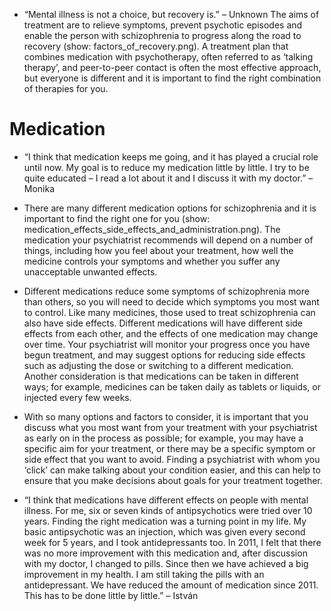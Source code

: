 * “Mental illness is not a choice, but recovery is.” – Unknown The
aims of treatment are to relieve symptoms, prevent psychotic episodes
and enable the person with schizophrenia to progress along the road to
recovery (show: factors_of_recovery.png). A treatment plan that
combines medication with psychotherapy, often referred to as ‘talking
therapy’, and peer-to-peer contact is often the most effective
approach, but everyone is different and it is important to find the
right combination of therapies for you.

# Medication
* “I think that medication keeps me going, and it has played a crucial
role until now. My goal is to reduce my medication little by little. I
try to be quite educated – I read a lot about it and I discuss it with
my doctor.” – Monika

* There are many different medication options for schizophrenia and it
  is important to find the right one for you (show:
  medication_effects_side_effects_and_administration.png). The
  medication your psychiatrist recommends will depend on a number of
  things, including how you feel about your treatment, how well the
  medicine controls your symptoms and whether you suffer any
  unacceptable unwanted effects.
* Different medications reduce some symptoms of schizophrenia more
  than others, so you will need to decide which symptoms you most want
  to control. Like many medicines, those used to treat schizophrenia
  can also have side effects. Different medications will have
  different side effects from each other, and the effects of one
  medication may change over time. Your psychiatrist will monitor your
  progress once you have begun treatment, and may suggest options for
  reducing side effects such as adjusting the dose or switching to a
  different medication. Another consideration is that medications can
  be taken in different ways; for example, medicines can be taken
  daily as tablets or liquids, or injected every few weeks.
* With so many options and factors to consider, it is important that
  you discuss what you most want from your treatment with your
  psychiatrist as early on in the process as possible; for example,
  you may have a specific aim for your treatment, or there may be a
  specific symptom or side effect that you want to avoid. Finding a
  psychiatrist with whom you ‘click’ can make talking about your
  condition easier, and this can help to ensure that you make
  decisions about goals for your treatment together.

* “I think that medications have different effects on people with
  mental illness. For me, six or seven kinds of antipsychotics were
  tried over 10 years. Finding the right medication was a turning
  point in my life. My basic antipsychotic was an injection, which was
  given every second week for 5 years, and I took antidepressants too.
  In 2011, I felt that there was no more improvement with this
  medication and, after discussion with my doctor, I changed to pills.
  Since then we have achieved a big improvement in my health. I am
  still taking the pills with an antidepressant. We have reduced the
  amount of medication since 2011. This has to be done little by
  little.” – István
